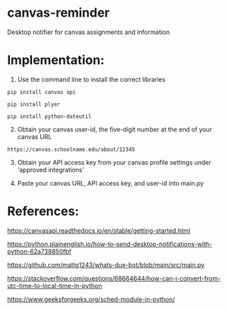 # canvas-reminder
Desktop notifier for canvas assignments and information
# Implementation:
1. Use the command line to install the correct libraries 

`pip install canvas api`
   
`pip install plyer`

`pip install python-dateutil`

2. Obtain your canvas user-id, the five-digit number at the end of your canvas URL
   
`https://canvas.schoolname.edu/about/12345`

3. Obtain your API access key from your canvas profile settings under 'approved integrations'


4. Paste your canvas URL, API access key, and user-id into main.py 

# References: 
https://canvasapi.readthedocs.io/en/stable/getting-started.html

https://python.plainenglish.io/how-to-send-desktop-notifications-with-python-62a738850fbf

https://github.com/mattg1243/whats-due-bot/blob/main/src/main.py

https://stackoverflow.com/questions/68664644/how-can-i-convert-from-utc-time-to-local-time-in-python

https://www.geeksforgeeks.org/sched-module-in-python/